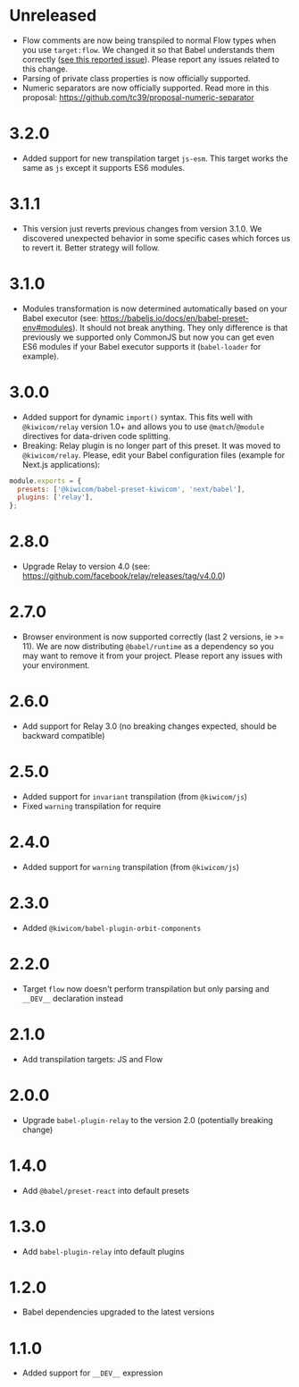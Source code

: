 # Unreleased
- Flow comments are now being transpiled to normal Flow types when you use `target:flow`. We changed it so that Babel understands them correctly ([see this reported issue](https://github.com/babel/babel/issues/9810)). Please report any issues related to this change.
- Parsing of private class properties is now officially supported.
- Numeric separators are now officially supported. Read more in this proposal: https://github.com/tc39/proposal-numeric-separator

# 3.2.0
- Added support for new transpilation target `js-esm`. This target works the same as `js` except it supports ES6 modules.

# 3.1.1
- This version just reverts previous changes from version 3.1.0. We discovered unexpected behavior in some specific cases which forces us to revert it. Better strategy will follow.

# 3.1.0
- Modules transformation is now determined automatically based on your Babel executor (see: https://babeljs.io/docs/en/babel-preset-env#modules). It should not break anything. They only difference is that previously we supported only CommonJS but now you can get even ES6 modules if your Babel executor supports it (`babel-loader` for example).

# 3.0.0
- Added support for dynamic `import()` syntax. This fits well with `@kiwicom/relay` version 1.0+ and allows you to use `@match`/`@module` directives for data-driven code splitting.
- Breaking: Relay plugin is no longer part of this preset. It was moved to `@kiwicom/relay`. Please, edit your Babel configuration files (example for Next.js applications):

```js
module.exports = {
  presets: ['@kiwicom/babel-preset-kiwicom', 'next/babel'],
  plugins: ['relay'],
};
```

# 2.8.0
- Upgrade Relay to version 4.0 (see: https://github.com/facebook/relay/releases/tag/v4.0.0)

# 2.7.0
- Browser environment is now supported correctly (last 2 versions, ie >= 11). We are now distributing `@babel/runtime` as a dependency so you  may want to remove it from your project. Please report any issues with your environment.

# 2.6.0
- Add support for Relay 3.0 (no breaking changes expected, should be backward compatible)

# 2.5.0
- Added support for `invariant` transpilation (from `@kiwicom/js`)
- Fixed `warning` transpilation for require

# 2.4.0
- Added support for `warning` transpilation (from `@kiwicom/js`)

# 2.3.0
- Added `@kiwicom/babel-plugin-orbit-components`

# 2.2.0
- Target `flow` now doesn't perform transpilation but only parsing and `__DEV__` declaration instead

# 2.1.0
- Add transpilation targets: JS and Flow

# 2.0.0
- Upgrade `babel-plugin-relay` to the version 2.0 (potentially breaking change) 

# 1.4.0
- Add `@babel/preset-react` into default presets

# 1.3.0
- Add `babel-plugin-relay` into default plugins

# 1.2.0
- Babel dependencies upgraded to the latest versions

# 1.1.0
- Added support for `__DEV__` expression
